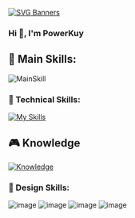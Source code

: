 [![SVG Banners](https://svg-banners.vercel.app/api?type=glitch&text1=PowerKuy&width=800&height=200)](https://github.com/Akshay090/svg-banners)
 <h3>Hi 👋, I'm PowerKuy </h3>

## 🥇 Main Skills:
![MainSkill](https://skillicons.dev/icons?i=cpp,java,kotlin,androidstudio)

### 🥇 Technical Skills:
[![My Skills](https://skillicons.dev/icons?i=cpp,c,cs,cmake,java,kotlin,dart,python,javascript,typescript,lua,html,css,bun,flutter,nextjs,react,nodejs,laravel,php,vue,vite,materialui,bootstrap,tailwind)](https://skillicons.dev)

## 🎮 Knowledge
[![Knowledge](https://skillicons.dev/icons?i=androidstudio,vscode,visualstudio,godot,unity,arduino,postman,supabase,ae,blender,express,firebase,ai,md,pr)](https://skillicons.dev)

### 🌟 Design Skills:
![image](https://img.shields.io/badge/Figma-F24E1E?style=for-the-badge&logo=figma&logoColor=white)
![image](https://img.shields.io/badge/Adobe%20Photoshop-31A8FF?style=for-the-badge&logo=Adobe%20Photoshop&logoColor=black)
![image](https://img.shields.io/badge/Adobe%20Illustrator-FF9A00?style=for-the-badge&logo=adobe%20illustrator&logoColor=white)
![image](https://img.shields.io/badge/Adobe%20after%20affects-CF96FD?style=for-the-badge&logo=Adobe%20after%20effects&logoColor=393665)
